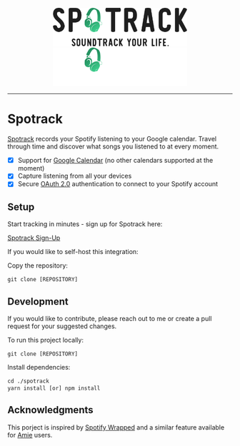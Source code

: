 <p align="center">
<img width="300" src="assets/spotrack-logo-wordmark--light.svg#gh-light-mode-only">
<img width="300" src="assets/spotrack-logo-wordmark--dark.svg#gh-dark-mode-only">
</p>

---

# Spotrack

[Spotrack](https://spotrack.herokuapp.com/) records your Spotify listening to your Google calendar. Travel through time and discover what songs you listened to at every moment.

- [x] Support for [Google Calendar](https://calendar.google.com/) (no other calendars supported at the moment)
- [x] Capture listening from all your devices
- [x] Secure [OAuth 2.0](https://oauth.net/2/) authentication to connect to your Spotify account

## Setup

Start tracking in minutes - sign up for Spotrack here:

[Spotrack Sign-Up](https://spotrack.herokuapp.com/signup)

If you would like to self-host this integration:

Copy the repository:

```console
git clone [REPOSITORY]
```

## Development

If you would like to contribute, please reach out to me or create a pull request for your suggested changes.

To run this project locally:

```console
git clone [REPOSITORY]
```

Install dependencies:

```console
cd ./spotrack
yarn install [or] npm install
```

## Acknowledgments

This porject is inspired by [Spotify Wrapped](https://spotify.com/wrapped) and a similar feature available for [Amie](https://www.amie.so/) users.
